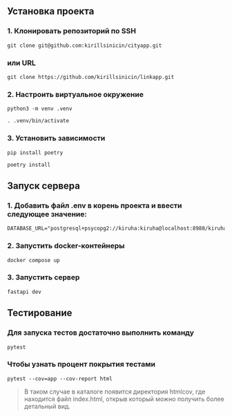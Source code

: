 ## Установка проекта
### 1. Клонировать репозиторий по SSH
```console
git clone git@github.com:kirillsinicin/cityapp.git
```
### или URL
```console
git clone https://github.com/kirillsinicin/linkapp.git
```
### 2. Настроить виртуальное окружение
```console
python3 -m venv .venv
```
```console
. .venv/bin/activate
```
### 3. Установить зависимости
```console
pip install poetry
```
```console
poetry install
```
## Запуск сервера
### 1. Добавить файл .env в корень проекта и ввести следующее значение:
```console
DATABASE_URL="postgresql+psycopg2://kiruha:kiruha@localhost:8988/kiruha"
```
### 2. Запустить docker-контейнеры
```console
docker compose up
```
### 3. Запустить сервер
```console
fastapi dev
```
## Тестирование
### Для запуска тестов достаточно выполнить команду
```console
pytest
```
### Чтобы узнать процент покрытия тестами
```console
pytest --cov=app --cov-report html
```
> В таком случае в каталоге появится директория htmlcov, где находится файл index.html, открыв который можно получить более детальный вид.
